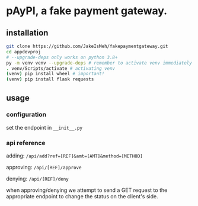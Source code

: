 # pAyPI, a fake payment gateway.

## installation
```sh
git clone https://github.com/JakeIsMeh/fakepaymentgateway.git
cd appdevproj
# --upgrade-deps only works on python 3.8+
py -m venv venv --upgrade-deps # remember to activate venv immediately
. venv/Scripts/activate # activating venv
(venv) pip install wheel # important!
(venv) pip install flask requests
```

## usage
### configuration
set the endpoint in  `__init__.py`

### api reference
adding:
`/api/add?ref=[REF]&amt=[AMT]&method=[METHOD]`

approving:
`/api/[REF]/approve`

denying:
`/api/[REF]/deny`

when approving/denying we attempt to send a GET request to the appropriate endpoint to change the status on the client's side.